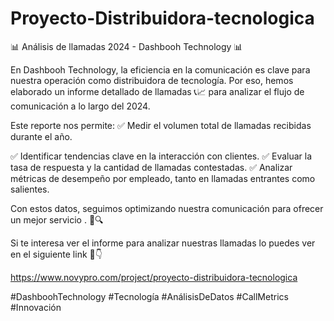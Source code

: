 # Proyecto-Distribuidora-tecnologica

📊 Análisis de llamadas 2024 - Dashbooh Technology 📊

En Dashbooh Technology, la eficiencia en la comunicación es clave para nuestra operación como distribuidora de tecnología. Por eso, hemos elaborado un informe detallado de llamadas 📞📈 para analizar el flujo de comunicación a lo largo del 2024.

Este reporte nos permite:
✅ Medir el volumen total de llamadas recibidas durante el año.    

✅ Identificar tendencias clave en la interacción con clientes.
✅ Evaluar la tasa de respuesta y la cantidad de llamadas contestadas.
✅ Analizar métricas de desempeño por empleado, tanto en llamadas entrantes como salientes.

Con estos datos, seguimos optimizando nuestra comunicación para ofrecer un mejor servicio . 🚀🔍

Si te interesa ver el informe para analizar nuestras llamadas lo puedes ver en el siguiente link 💬👇

https://www.novypro.com/project/proyecto-distribuidora-tecnologica



#DashboohTechnology #Tecnología #AnálisisDeDatos #CallMetrics #Innovación

